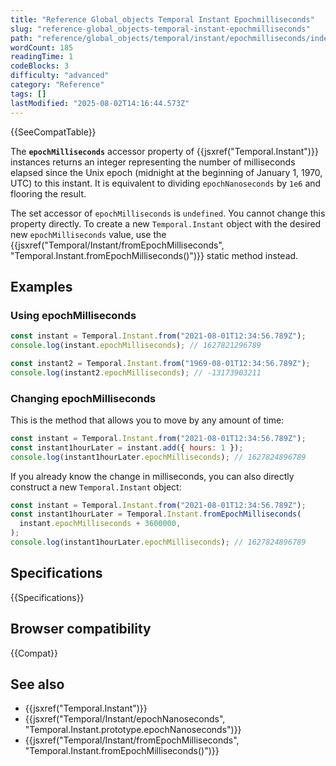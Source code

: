 ```yaml
---
title: "Reference Global_objects Temporal Instant Epochmilliseconds"
slug: "reference-global_objects-temporal-instant-epochmilliseconds"
path: "reference/global_objects/temporal/instant/epochmilliseconds/index.md"
wordCount: 185
readingTime: 1
codeBlocks: 3
difficulty: "advanced"
category: "Reference"
tags: []
lastModified: "2025-08-02T14:16:44.573Z"
---
```



{{SeeCompatTable}}

The **`epochMilliseconds`** accessor property of {{jsxref("Temporal.Instant")}} instances returns an integer representing the number of milliseconds elapsed since the Unix epoch (midnight at the beginning of January 1, 1970, UTC) to this instant. It is equivalent to dividing `epochNanoseconds` by `1e6` and flooring the result.

The set accessor of `epochMilliseconds` is `undefined`. You cannot change this property directly. To create a new `Temporal.Instant` object with the desired new `epochMilliseconds` value, use the {{jsxref("Temporal/Instant/fromEpochMilliseconds", "Temporal.Instant.fromEpochMilliseconds()")}} static method instead.

## Examples

### Using epochMilliseconds

```js
const instant = Temporal.Instant.from("2021-08-01T12:34:56.789Z");
console.log(instant.epochMilliseconds); // 1627821296789

const instant2 = Temporal.Instant.from("1969-08-01T12:34:56.789Z");
console.log(instant2.epochMilliseconds); // -13173903211
```

### Changing epochMilliseconds

This is the method that allows you to move by any amount of time:

```js
const instant = Temporal.Instant.from("2021-08-01T12:34:56.789Z");
const instant1hourLater = instant.add({ hours: 1 });
console.log(instant1hourLater.epochMilliseconds); // 1627824896789
```

If you already know the change in milliseconds, you can also directly construct a new `Temporal.Instant` object:

```js
const instant = Temporal.Instant.from("2021-08-01T12:34:56.789Z");
const instant1hourLater = Temporal.Instant.fromEpochMilliseconds(
  instant.epochMilliseconds + 3600000,
);
console.log(instant1hourLater.epochMilliseconds); // 1627824896789
```

## Specifications

{{Specifications}}

## Browser compatibility

{{Compat}}

## See also

- {{jsxref("Temporal.Instant")}}
- {{jsxref("Temporal/Instant/epochNanoseconds", "Temporal.Instant.prototype.epochNanoseconds")}}
- {{jsxref("Temporal/Instant/fromEpochMilliseconds", "Temporal.Instant.fromEpochMilliseconds()")}}
